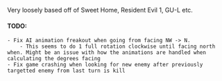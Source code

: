 Very loosely based off of Sweet Home, Resident Evil 1, GU-L etc.

#### TODO:
```
- Fix AI animation freakout when going from facing NW -> N.
	- This seems to do 1 full rotation clockwise until facing north when. Might be an issue with how the animations are handled when calculating the degrees facing
- Fix game crashing when looking for new enemy after previously targetted enemy from last turn is kill
```
